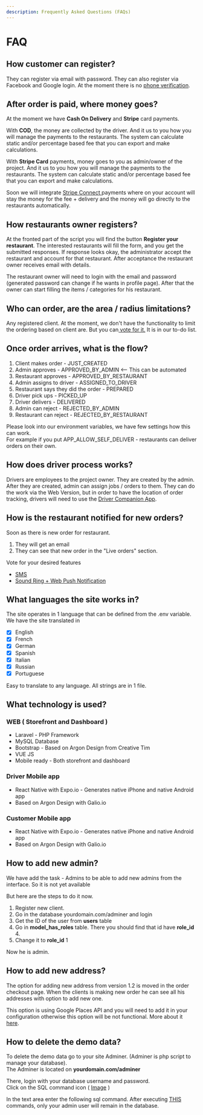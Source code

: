 ```yaml
---
description: Frequently Asked Questions (FAQs)
---
```


# FAQ

## How customer can register?

They can register via email with password. They can also register via Facebook and Google login. At the moment there is no [phone verification](https://trello.com/c/3aBr8Iay/61-phone-verification-when-user-registers).  

## After order is paid, where money goes?

At the moment we have **Cash On Delivery** and **Stripe** card payments.

With **COD**, the money are collected by the driver. And it us to you how you will manage the payments to the restaurants. The system can calculate static and/or percentage based fee that you can export and make calculations.  
  
With **Stripe Card** payments, money goes to you as admin/owner of the project. And it us to you how you will manage the payments to the restaurants. The system can calculate static and/or percentage based fee that you can export and make calculations.  
  
Soon we will integrate [Stripe Connect ](https://trello.com/c/NNeTIodn/19-stripe-connect-payments)payments where on your account will stay the money for the fee + delivery and the money will go directly to the restaurants automatically. 

## How restaurants owner registers?

At the fronted part of the script you will find the button **Register your restaurant**. The interested restaurants will fill the form, and you get the submitted responses. If response looks okay, the administrator accept the restaurant and account for that restaurant. After acceptance the restaurant owner receives email with details.   
  
The restaurant owner will need to login with the email and password \(generated password can change if he wants in profile page\). After that the owner can start filling the items / categories for his restaurant. 

## Who can order, are the area / radius limitations?

Any registered client. At the moment, we don't have the functionality to limit the ordering based on client are. But you can[ vote for it.](https://trello.com/c/CPMufGvy/34-add-the-delivery-radius-at-the-restaurant) It is in our to-do list.  

## Once order arrives, what is the flow?

1. Client makes order  - JUST\_CREATED
2. Admin approves  - APPROVED\_BY\_ADMIN &lt;-- This can be automated  
3. Restaurant approves  - APPROVED\_BY\_RESTAURANT
4. Admin assigns to driver  - ASSIGNED\_TO\_DRIVER
5. Restaurant says they did the order - PREPARED
6. Driver pick ups  - PICKED\_UP
7. Driver delivers - DELIVERED
8. Admin can reject - REJECTED\_BY\_ADMIN
9. Restaurant can reject - REJECTED\_BY\_RESTAURANT 

Please look into our environment variables, we have few settings how this can work.    
For example if you put APP\_ALLOW\_SELF\_DELIVER - restaurants can deliver orders on their own.

## How does driver process works?

Drivers are employees to the project owner. They are created by the admin. After they are created, admin can assign jobs / orders to them. They can do the work via the Web Version, but in order to have the location of order tracking, drivers will need to use the [Driver Companion App](https://codecanyon.net/item/driver-companion-app-for-foodtiger-delivery/26415042). 

## How is the restaurant notified for new orders?

Soon as there is new order for restaurant. 

1. They will get an email
2. They can see that new order in the "Live orders" section. 

Vote for your desired features

* [SMS](https://trello.com/c/wPhhfQNR/62-sms-on-new-orders)
* [Sound Ring + Web Push Notification](https://trello.com/c/xGpn3ju9/39-add-alarm-sound-when-a-new-order-received-at-owner-backend)

## What languages the site works in?

The site operates in 1 language that can be defined from the .env variable. We have the site translated in

* [x] English
* [x] French
* [x] German
* [x] Spanish
* [x] Italian
* [x] Russian
* [x] Portuguese 

Easy to translate to any language. All strings are in 1 file.

## What technology is used?

### WEB \( Storefront and Dashboard \)

* Laravel - PHP Framework
* MySQL Database
* Bootstrap - Based on Argon Design from Creative Tim
* VUE JS
* Mobile ready - Both storefront and dashboard



### Driver Mobile app

* React Native with Expo.io - Generates native iPhone and native Android app
* Based on Argon Design with Galio.io

### Customer Mobile app

* React Native with Expo.io - Generates native iPhone and native Android app
* Based on Argon Design with Galio.io

## How to add new admin?

We have add the task - Admins to be able to add new admins from the interface. So it is not yet available

But here are the steps to do it now. 

1. Register new client. 
2. Go in the database yourdomain.com/adminer and login
3. Get the ID of the user from **users** table
4. Go in **model\_has\_roles** table. There you should find that id  have **role\_id** 4. 
5. Change it to **role\_id** 1

Now he is admin.

## How to add new address?

The option for adding new address from version 1.2 is moved in the order checkout page. When the clients is making new order he can see all his addresses with option to add new one.

This option is using Google Places API and you will need to add it in your configuration otherwise this option will be not functional. More about it [here](https://app.gitbook.com/@mobidonia/s/mresto/~/drafts/-M7w7cOY35j6djVuexqR/define-basics/places-api).

## How to delete the demo data?

To delete the demo data go to your site Adminer. \(Adminer is php script to manage your database\).  
The Adminer is located on **yourdomain.com/adminer**

There, login with your database username and password.   
Click on the SQL command icon \( [Image](https://i.imgur.com/GXetB8K.png) \)

In the text area enter the following sql command. After executing [THIS](https://gist.github.com/dimovdaniel/ebbaa2bb379e92bfc1e223b306ca1531) commands, only your admin user will remain in the database.







